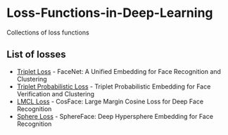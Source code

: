 # Loss-Functions-in-Deep-Learning
Collections of loss functions

## List of losses

* [Triplet Loss](https://arxiv.org/abs/1503.03832) - FaceNet: A Unified Embedding for Face Recognition and Clustering
* [Triplet Probabilistic Loss](https://arxiv.org/abs/1604.05417) - Triplet Probabilistic Embedding for Face Verification and Clustering
* [LMCL Loss](https://arxiv.org/pdf/1801.09414.pdf) -  CosFace: Large Margin Cosine Loss for Deep Face Recognition
* [Sphere Loss](https://arxiv.org/pdf/1704.08063.pdf) -  SphereFace: Deep Hypersphere Embedding for Face Recognition
